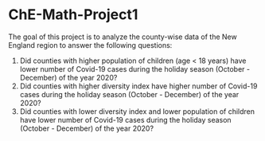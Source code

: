 # ChE-Math-Project1

The goal of this project is to analyze the county-wise data of the New England region to answer the following questions:

1. Did counties with higher population of children (age < 18 years) have lower number of Covid-19 cases during the holiday season (October - December) of the year 2020?
2. Did counties with higher diversity index have higher number of Covid-19 cases during the holiday season (October - December) of the year 2020?
3. Did counties with lower diversity index and lower population of children have lower number of Covid-19 cases during the holiday season (October - December) of the year 2020?
